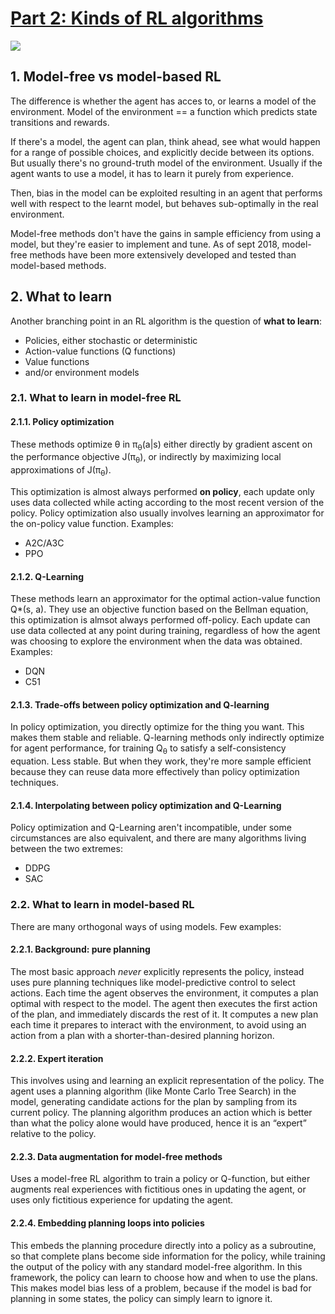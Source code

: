 # [Part 2: Kinds of RL algorithms](https://spinningup.openai.com/en/latest/spinningup/rl_intro2.html)

![ ](https://spinningup.openai.com/en/latest/_images/rl_algorithms_9_15.svg)

## 1. Model-free vs model-based RL

The difference is whether the agent has acces to, or learns a model of the environment. Model of the environment == a function which predicts state transitions and rewards.

If there's a model, the agent can plan, think ahead, see what would happen for a range of possible choices, and explicitly decide between its options. But usually there's no ground-truth model of the environment. Usually if the agent wants to use a model, it has to learn it purely from experience.

Then, bias in the model can be exploited resulting in an agent that performs well with respect to the learnt model, but behaves sub-optimally in the real environment.

Model-free methods don't have the gains in sample efficiency from using a model, but they're easier to implement and tune. As of sept 2018, model-free methods have been more extensively developed and tested than model-based methods.

## 2. What to learn

Another branching point in an RL algorithm is the question of **what to learn**:

* Policies, either stochastic or deterministic
* Action-value functions (Q functions)
* Value functions
* and/or environment models

### 2.1. What to learn in model-free RL

#### 2.1.1. Policy optimization

These methods optimize &theta; in &pi;<sub>&theta;</sub>(a|s) either directly by gradient ascent on the performance objective J(&pi;<sub>&theta;</sub>), or indirectly by maximizing local approximations of J(&pi;<sub>&theta;</sub>).

This optimization is almost always performed **on policy**, each update only uses data collected while acting according to the most recent version of the policy. Policy optimization also usually involves learning an approximator for the on-policy value function. Examples:

* A2C/A3C
* PPO

#### 2.1.2. Q-Learning

These methods learn an approximator for the optimal action-value function Q\*(s, a). They use an objective function based on the Bellman equation, this optimization is almsot always performed off-policy. Each update can use data collected at any point during training, regardless of how the agent was choosing to explore the environment when the data was obtained. Examples:

* DQN
* C51

#### 2.1.3. Trade-offs between policy optimization and Q-learning

In policy optimization, you directly optimize for the thing you want. This makes them stable and reliable. Q-learning methods only indirectly optimize for agent performance, for training Q<sub>&theta;</sub> to satisfy a self-consistency equation. Less stable. But when they work, they're more sample efficient because they can reuse data more effectively than policy optimization techniques.

#### 2.1.4. Interpolating between policy optimization and Q-Learning

Policy optimization and Q-Learning aren't incompatible, under some circumstances are also equivalent, and there are many algorithms living between the two extremes:

* DDPG
* SAC

### 2.2. What to learn in model-based RL

There are many orthogonal ways of using models. Few examples:

#### 2.2.1. Background: pure planning

The most basic approach *never* explicitly represents the policy, instead uses pure planning techniques like model-predictive control to select actions. Each time the agent observes the environment, it computes a plan optimal with respect to the model. The agent then executes the first action of the plan, and immediately discards the rest of it. It computes a new plan each time it prepares to interact with the environment, to avoid using an action from a plan with a shorter-than-desired planning horizon.

#### 2.2.2. Expert iteration

This involves using and learning an explicit representation of the policy. The agent uses a planning algorithm (like Monte Carlo Tree Search) in the model, generating candidate actions for the plan by sampling from its current policy. The planning algorithm produces an action which is better than what the policy alone would have produced, hence it is an “expert” relative to the policy.

#### 2.2.3. Data augmentation for model-free methods

Uses a model-free RL algorithm to train a policy or Q-function, but either augments real experiences with fictitious ones in updating the agent, or uses only fictitious experience for updating the agent.

#### 2.2.4. Embedding planning loops into policies

This embeds the planning procedure directly into a policy as a subroutine, so that complete plans become side information for the policy, while training the output of the policy with any standard model-free algorithm. In this framework, the policy can learn to choose how and when to use the plans. This makes model bias less of a problem, because if the model is bad for planning in some states, the policy can simply learn to ignore it.